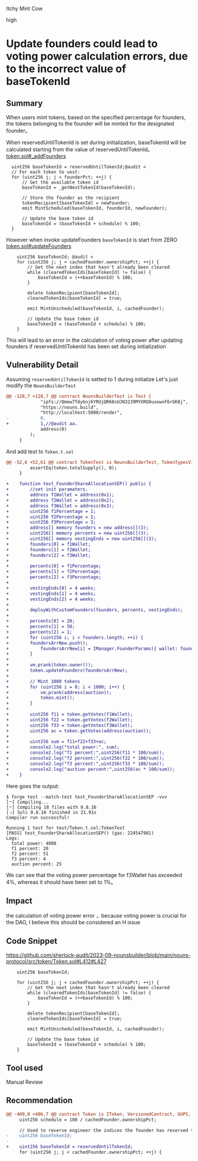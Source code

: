 Itchy Mint Cow

high

# Update founders could lead to voting power calculation errors, due to the incorrect value of baseTokenId

## Summary
When users mint tokens, based on the specified percentage for founders, the tokens belonging to the founder will be minted for the designated founder。

When reservedUntilTokenId is set during initialization, baseTokenId will be calculated starting from the value of reservedUntilTokenId。
[token.sol#_addFounders](https://github.com/sherlock-audit/2023-09-nounsbuilder/blob/main/nouns-protocol/src/token/Token.sol#L161#L175)
```solidity
  uint256 baseTokenId = reservedUntilTokenId;@audit <
  // For each token to vest:
  for (uint256 j; j < founderPct; ++j) {
      // Get the available token id
      baseTokenId = _getNextTokenId(baseTokenId);
      
      // Store the founder as the recipient
      tokenRecipient[baseTokenId] = newFounder;
      emit MintScheduled(baseTokenId, founderId, newFounder);

      // Update the base token id
      baseTokenId = (baseTokenId + schedule) % 100;
  }
```

However when invoke updateFounders `baseTokenId` is start from ZERO
[token.sol#updateFounders](https://github.com/sherlock-audit/2023-09-nounsbuilder/blob/main/nouns-protocol/src/token/Token.sol#L412#L427)
```solidity
    uint256 baseTokenId; @audit <
    for (uint256 j; j < cachedFounder.ownershipPct; ++j) {
        // Get the next index that hasn't already been cleared
        while (clearedTokenIds[baseTokenId] != false) {
            baseTokenId = (++baseTokenId) % 100;
        }

        delete tokenRecipient[baseTokenId];
        clearedTokenIds[baseTokenId] = true;

        emit MintUnscheduled(baseTokenId, i, cachedFounder);

        // Update the base token id
        baseTokenId = (baseTokenId + schedule) % 100;
    }
```

This will lead to an error in the calculation of voting power after updating founders if reservedUntilTokenId has been set during initialization

## Vulnerability Detail
Assuming `reservedUntilTokenId` is setted to 1 during initialize
Let's just modify the `NounsBuilderTest `
```diff
@@ -128,7 +128,7 @@ contract NounsBuilderTest is Test {
             "ipfs://Qmew7TdyGnj6YRUjQR68sUJN3239MYXRD8uxowxF6rGK8j",
             "https://nouns.build",
             "http://localhost:5000/render",
-            0,
+            1,//@audit aa.
             address(0)
         );
     }
```

And add test to `Token.t.sol`
```diff
@@ -52,6 +52,61 @@ contract TokenTest is NounsBuilderTest, TokenTypesV1 {
         assertEq(token.totalSupply(), 0);
     }

+    function test_FounderShareAllocationSEP() public {
+        //set init paramaters.
+        address f1Wallet = address(0x1);
+        address f2Wallet = address(0x2);
+        address f3Wallet = address(0x3);
+        uint256 f1Percentage = 1;
+        uint256 f2Percentage = 2;
+        uint256 f3Percentage = 3;
+        address[] memory founders = new address[](3);
+        uint256[] memory percents = new uint256[](3);
+        uint256[] memory vestingEnds = new uint256[](3);
+        founders[0] = f1Wallet;
+        founders[1] = f2Wallet;
+        founders[2] = f3Wallet;
+
+        percents[0] = f1Percentage;
+        percents[1] = f2Percentage;
+        percents[2] = f3Percentage;
+
+        vestingEnds[0] = 4 weeks;
+        vestingEnds[1] = 4 weeks;
+        vestingEnds[2] = 4 weeks;
+
+        deployWithCustomFounders(founders, percents, vestingEnds);
+
+        percents[0] = 20;
+        percents[1] = 50;
+        percents[2] = 1;
+        for (uint256 i; i < founders.length; ++i) {
+        foundersArrNew.push();
+            foundersArrNew[i] = IManager.FounderParams({ wallet: founders[i], ownershipPct: percents[i], vestExpiry: vestingEnds[i] });
+        }
+
+        vm.prank(token.owner());
+        token.updateFounders(foundersArrNew);
+
+        // Mint 1000 tokens
+        for (uint256 i = 0; i < 1000; i++) {
+            vm.prank(address(auction));
+            token.mint();
+        }
+
+        uint256 f11 = token.getVotes(f1Wallet);
+        uint256 f22 = token.getVotes(f2Wallet);
+        uint256 f33 = token.getVotes(f3Wallet);
+        uint256 ac = token.getVotes(address(auction));
+
+        uint256 sum = f11+f22+f33+ac;
+        console2.log("total power:", sum);
+        console2.log("f1 percent:",uint256(f11 * 100/sum));
+        console2.log("f2 percent:",uint256(f22 * 100/sum));
+        console2.log("f3 percent:",uint256(f33 * 100/sum));
+        console2.log("auction percent:",uint256(ac * 100/sum));
+    }
```

Here goes the output:

```shell
$ forge test --match-test test_FounderShareAllocationSEP -vvv
[⠒] Compiling...
[⠒] Compiling 18 files with 0.8.16
[⠰] Solc 0.8.16 finished in 21.91s
Compiler run successful!

Running 1 test for test/Token.t.sol:TokenTest
[PASS] test_FounderShareAllocationSEP() (gas: 224547981)
Logs:
  total power: 4000
  f1 percent: 20
  f2 percent: 51
  f3 percent: 4
  auction percent: 25
```
We can see that the voting power percentage for f3Wallet has exceeded 4%, whereas it should have been set to 1%。

## Impact
the calculation of voting power error  ，because voting power is crucial for the DAO, I believe this should be considered an H issue 

## Code Snippet
https://github.com/sherlock-audit/2023-09-nounsbuilder/blob/main/nouns-protocol/src/token/Token.sol#L412#L427
```solidity
    uint256 baseTokenId;

    for (uint256 j; j < cachedFounder.ownershipPct; ++j) {
        // Get the next index that hasn't already been cleared
        while (clearedTokenIds[baseTokenId] != false) {
            baseTokenId = (++baseTokenId) % 100;
        }

        delete tokenRecipient[baseTokenId];
        clearedTokenIds[baseTokenId] = true;

        emit MintUnscheduled(baseTokenId, i, cachedFounder);

        // Update the base token id
        baseTokenId = (baseTokenId + schedule) % 100;
    }
```

## Tool used

Manual Review

## Recommendation
```diff
@@ -409,8 +406,7 @@ contract Token is IToken, VersionedContract, UUPS, Ownable, ReentrancyGuard, ERC
     uint256 schedule = 100 / cachedFounder.ownershipPct;

     // Used to reverse engineer the indices the founder has reserved tokens in.
-    uint256 baseTokenId;
-
+    uint256 baseTokenId = reservedUntilTokenId;
     for (uint256 j; j < cachedFounder.ownershipPct; ++j) {
```